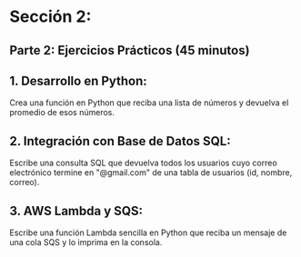 
# Sección 2: 

## Parte 2: Ejercicios Prácticos (45 minutos)


## 1. Desarrollo en Python:

Crea una función en Python que reciba una lista de números y devuelva el promedio de esos
números.
## 2. Integración con Base de Datos SQL:
Escribe una consulta SQL que devuelva todos los usuarios cuyo correo electrónico termine en
"@gmail.com" de una tabla de usuarios (id, nombre, correo).

## 3. AWS Lambda y SQS:
Escribe una función Lambda sencilla en Python que reciba un mensaje de una cola SQS y lo
imprima en la consola.


